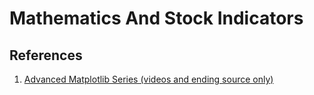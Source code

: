 # Mathematics And Stock Indicators

## References

1. [Advanced Matplotlib Series (videos and ending source only)](https://pythonprogramming.net/advanced-matplotlib-graphing-charting-tutorial/)